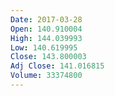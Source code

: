 ```yaml
---
Date: 2017-03-28
Open: 140.910004
High: 144.039993
Low: 140.619995
Close: 143.800003
Adj Close: 141.016815
Volume: 33374800
---
```

